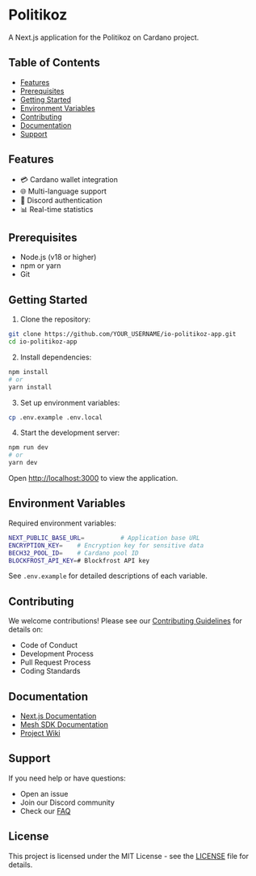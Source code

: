 # Politikoz

A Next.js application for the Politikoz on Cardano project.

## Table of Contents
- [Features](#features)
- [Prerequisites](#prerequisites)
- [Getting Started](#getting-started)
- [Environment Variables](#environment-variables)
- [Contributing](#contributing)
- [Documentation](#documentation)
- [Support](#support)

## Features
- 💳 Cardano wallet integration
- 🌐 Multi-language support
- 🔐 Discord authentication
- 📊 Real-time statistics

## Prerequisites
- Node.js (v18 or higher)
- npm or yarn
- Git

## Getting Started

1. Clone the repository:
```bash
git clone https://github.com/YOUR_USERNAME/io-politikoz-app.git
cd io-politikoz-app
```

2. Install dependencies:
```bash
npm install
# or
yarn install
```

3. Set up environment variables:
```bash
cp .env.example .env.local
```

4. Start the development server:
```bash
npm run dev
# or
yarn dev
```

Open [http://localhost:3000](http://localhost:3000) to view the application.

## Environment Variables

Required environment variables:
```bash
NEXT_PUBLIC_BASE_URL=          # Application base URL
ENCRYPTION_KEY=    # Encryption key for sensitive data
BECH32_POOL_ID=    # Cardano pool ID
BLOCKFROST_API_KEY=# Blockfrost API key
```

See `.env.example` for detailed descriptions of each variable.

## Contributing

We welcome contributions! Please see our [Contributing Guidelines](CONTRIBUTING.md) for details on:
- Code of Conduct
- Development Process
- Pull Request Process
- Coding Standards

## Documentation

- [Next.js Documentation](https://nextjs.org/docs)
- [Mesh SDK Documentation](https://meshjs.dev/)
- [Project Wiki](docs/README.md)

## Support

If you need help or have questions:
- Open an issue
- Join our Discord community
- Check our [FAQ](docs/FAQ.md)

## License

This project is licensed under the MIT License - see the [LICENSE](LICENSE) file for details.
